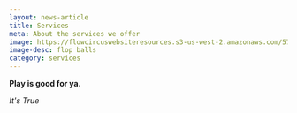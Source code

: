 ```yaml
---
layout: news-article
title: Services
meta: About the services we offer
image: https://flowcircuswebsiteresources.s3-us-west-2.amazonaws.com/5709.png
image-desc: flop balls
category: services
---
```


**Play is good for ya.**

*It's True* 